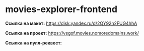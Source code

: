 # movies-explorer-frontend

**Ссылка на макет:** https://disk.yandex.ru/d/2QY92n2FUG4hhA

**Ссылка на проект:** https://vsgof.movies.nomoredomains.work/

**Ссылка на пулл-реквест:** 